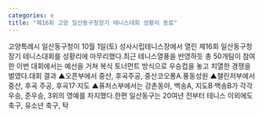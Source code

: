 ```yaml
---
categories: e
title: "제16회 고양 일산동구청장기 테니스대회 성황리 종료"
---
```

고양특례시 일산동구청이 10월 1일(토) 성사시립테니스장에서 열린 제16회 일산동구청장기 테니스대회를 성황리에 마무리했다.최근 테니스열풍을 반영하듯 총 50개팀이 참여한 이번 대회에서는 예선을 거쳐 복식 토너먼트 방식으로 우승컵을 놓고 치열한 경쟁을 벌였다.대회 결과 ▲오픈부에서 중산, 후곡주공, 중산코오롱A․풍동성원 ▲챌린저부에서 중산, 후곡 주공, 후곡17·지도 ▲퓨처스부에서는 강촌동아, 백송A, 지도B·백송B가 각각 우승, 준우승, 3위의 영예를 차지했다.한편 일산동구는 20여년 전부터 테니스 이외에도 축구, 유소년 축구, 탁